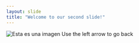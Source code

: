```yaml
---
layout: slide
title: "Welcome to our second slide!"
---
```

![Esta es una imagen](https://myoctocat.com/assets/images/base-octocat.svg)
Use the left arrow to go back
